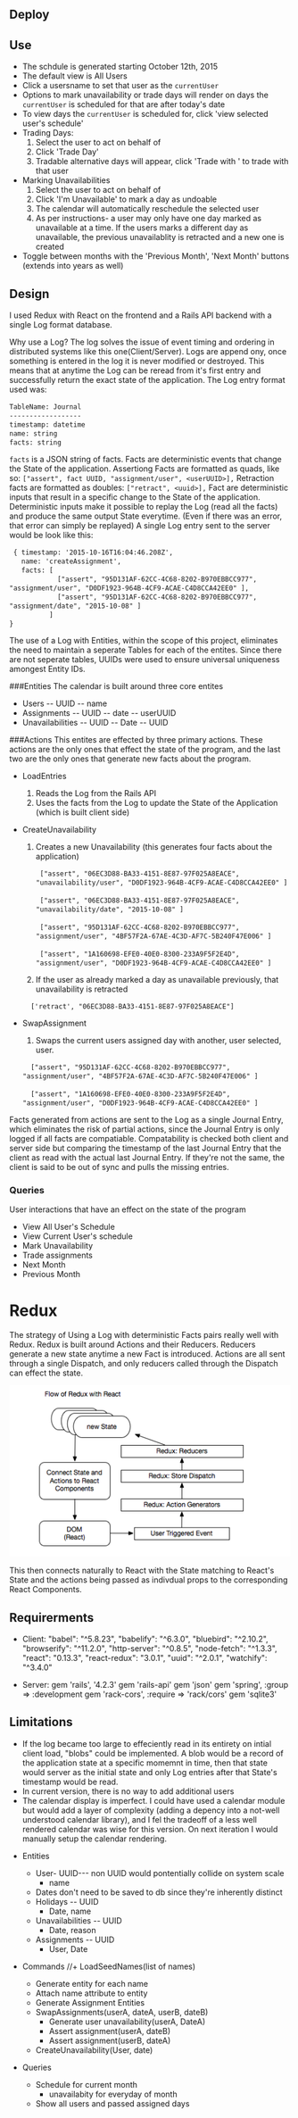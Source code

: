 ## Deploy



## Use
* The schdule is generated starting October 12th, 2015
* The default view is All Users
* Click a usersname to set that user as the `currentUser`
* Options to mark unavailability or trade days will render on days the `currentUser` is scheduled for that are after today's date
* To view  days the `currentUser` is scheduled for, click 'view selected user's schedule'
* Trading Days:
  1. Select the user to act on behalf of
  2. Click 'Trade Day'
  3. Tradable alternative days will appear, click 'Trade with <user>' to trade with that user
* Marking Unavailabilities
  1. Select the user to act on behalf of
  2. Click 'I'm Unavailable' to mark a day as undoable
  3. The calendar will automatically reschedule the selected user
  4. As per instructions- a user may only have one day marked as unavailable at a time. If the users marks a different day as unavailable, the previous unavailablity is retracted and a new one is created
* Toggle between months with the 'Previous Month', 'Next Month' buttons (extends into years as well)

## Design
I used Redux with React on the frontend and a Rails API backend with a single Log format database.

Why use a Log?
The log solves the issue of event timing and ordering in distributed systems like this one(Client/Server). Logs are append ony, once something is entered in the log it is never modified or destroyed.
This means that at anytime the Log can be reread from it's first entry and successfully return the exact state of the application.
The Log entry format used was:
```
TableName: Journal
------------------
timestamp: datetime
name: string
facts: string
```
`facts` is a JSON string of facts. Facts are deterministic events that change the State of the application.
Assertiong Facts are formatted as quads, like so:
`["assert", fact UUID, "assignment/user", <userUUID>],`
Retraction facts are formatted as doubles:
`["retract", <uuid>],`
Fact are deterministic inputs that result in a specific change to the State of the application.
Deterministic inputs make it possible to replay the Log (read all the facts) and produce the same output State everytime. (Even if there was an error, that error can simply be replayed)
A single Log entry sent to the server would be look like this:
```
 { timestamp: '2015-10-16T16:04:46.208Z',
   name: 'createAssignment',
   facts: [
            ["assert", "95D131AF-62CC-4C68-8202-B970EBBCC977", "assignment/user", "D0DF1923-964B-4CF9-ACAE-C4D8CCA42EE0" ],
            ["assert", "95D131AF-62CC-4C68-8202-B970EBBCC977", "assignment/date", "2015-10-08" ]
          ]
}
```

The use of a Log with Entities, within the scope of this project, eliminates the need to maintain a seperate Tables for each of the entites.
Since there are not seperate tables, UUIDs were used to ensure universal uniqueness amongest Entity IDs.

###Entities
The calendar is built around three core entites
* Users
  -- UUID
  -- name
* Assignments
  -- UUID
  -- date
  -- userUUID
* Unavailabilities
  -- UUID
  -- Date
  -- UUID

###Actions
This entites are effected by three primary actions. These actions are the only ones that effect the state of the program, and the last two are the only ones that generate new facts about the program.
* LoadEntries
  1. Reads the Log from the Rails API
  2. Uses the facts from the Log to update the State of the Application (which is built client side)
* CreateUnavailability
  1. Creates a new Unavailability (this generates four facts about the application)
     ```
      ["assert", "06EC3D88-BA33-4151-8E87-97F025A8EACE", "unavailability/user", "D0DF1923-964B-4CF9-ACAE-C4D8CCA42EE0" ]

      ["assert", "06EC3D88-BA33-4151-8E87-97F025A8EACE", "unavailability/date", "2015-10-08" ]

      ["assert", "95D131AF-62CC-4C68-8202-B970EBBCC977", "assignment/user", "4BF57F2A-67AE-4C3D-AF7C-5B240F47E006" ]

      ["assert", "1A160698-EFE0-40E0-8300-233A9F5F2E4D", "assignment/user", "D0DF1923-964B-4CF9-ACAE-C4D8CCA42EE0" ]
     ```

  2. If the user as already marked a day as unavailable previously, that unavailability is retracted

    ```
      ['retract', "06EC3D88-BA33-4151-8E87-97F025A8EACE"]
    ```
* SwapAssignment
  1. Swaps the current users assigned day with another, user selected, user.
    ```
      ["assert", "95D131AF-62CC-4C68-8202-B970EBBCC977", "assignment/user", "4BF57F2A-67AE-4C3D-AF7C-5B240F47E006" ]

      ["assert", "1A160698-EFE0-40E0-8300-233A9F5F2E4D", "assignment/user", "D0DF1923-964B-4CF9-ACAE-C4D8CCA42EE0" ]
    ```

Facts generated from actions are sent to the Log as a single Journal Entry, which eliminates the risk of partial actions, since the Journal Entry is only logged if all facts are compatiable.
Compatability is checked both client and server side but comparing the timestamp of the last Journal Entry that the client as read with the actual last Journal Entry. If they're not the same, the client is said to be out of sync and pulls the missing entries.

### Queries
User interactions that have an effect on the state of the program
* View All User's Schedule
* View Current User's schedule
* Mark Unavailability
* Trade assignments
* Next Month
* Previous Month

# Redux
The strategy of Using a Log with deterministic Facts pairs really well with Redux. Redux is built around Actions and their Reducers.
Reducers generate a new state anytime a new Fact is introduced.
Actions are all sent through a single Dispatch, and only reducers called through the Dispatch can effect the state.

![React with Redux flow ](/src/images/react_redux_flow.png?raw=true "React with Redux flow")


This then connects naturally to React with the State matching to React's State and the actions being passed as indivdual props to the corresponding React Components.


## Requirerments
* Client:
"babel": "^5.8.23",
"babelify": "^6.3.0",
"bluebird": "^2.10.2",
"browserify": "^11.2.0",
"http-server": "^0.8.5",
"node-fetch": "^1.3.3",
"react": "0.13.3",
"react-redux": "3.0.1",
"uuid": "^2.0.1",
"watchify": "^3.4.0"

* Server:
gem 'rails', '4.2.3'
gem 'rails-api'
gem 'json'
gem 'spring', :group => :development
gem 'rack-cors', :require => 'rack/cors'
gem 'sqlite3'



## Limitations
* If the log became too large to effeciently read in its entirety on intial client load, "blobs" could be implemented. A blob would be a record of the application state at a specific momemnt in time, then that state would server as the initial state and only Log entries after that State's timestamp would be read.
* In current version, there is no way to add additional users
* The calendar display is imperfect. I could have used a calendar module but would add a layer of complexity (adding a depency into a not-well understood calendar library), and I fel the tradeoff of a less well rendered calendar was wise for this version. On next iteration I would manually setup the calendar rendering.





+ Entities
  + User- UUID--- non UUID would pontentially collide on system scale
    - name
  + Dates don't need to be saved to db since they're inherently distinct
  + Holidays -- UUID
    - Date, name
  + Unavailabilities -- UUID
    - Date, reason
  + Assignments -- UUID
    - User, Date

+ Commands
  //+ LoadSeedNames(list of names)
    - Generate entity for each name
    - Attach name attribute to entity
    - Generate Assignment Entities
  + SwapAssignments(userA, dateA, userB, dateB)
    - Generate user unavailability(userA, DateA)
    - Assert assignment(userA, dateB)
    - Assert assignment(userB, dateA)
  + CreateUnavailability(User, date)

+ Queries
  + Schedule for current month
    - unavailabity for everyday of month
  + Show all users and passed assigned days




